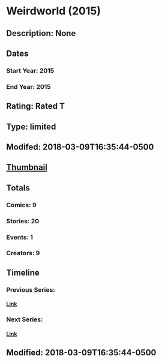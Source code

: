 # Weirdworld (2015)
## Description: None
## Dates
### Start Year: 2015
### End Year: 2015
## Rating: Rated T
## Type: limited
## Modifed: 2018-03-09T16:35:44-0500
## [Thumbnail](http://i.annihil.us/u/prod/marvel/i/mg/9/70/553fa7312edc9.jpg)
## Totals
### Comics: 9
### Stories: 20
### Events: 1
### Creators: 9
## Timeline
### Previous Series: 
#### [Link]()
### Next Series: 
#### [Link]()
## Modified: 2018-03-09T16:35:44-0500